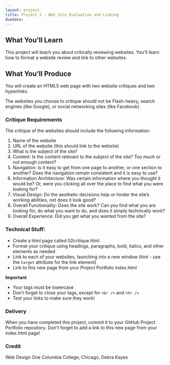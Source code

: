```yaml
---
layout: project
title: Project 2 - Web Site Evaluation and Linking
duedate:
---
```


## What You'll Learn

This project will teach you about critically reviewing websites.  You'll learn how to format a website review and link to other websites.

## What You'll Produce

You will create an HTML5 web page with two website critiques and two hyperlinks.  

The websites you choose to critique should not be Flash-heavy, search engines (like Google), or social networking sites (like Facebook).  

### Critique Requirements

The critique of the websites should include the following information:
1) Name of the website
2) URL of the website (this should link to the website)
3) What is the subject of the site?
4) Content: Is the content relevant to the subject of the site? Too much or not enough content?
5) Navigation: Is it easy to get from one page to another, or one section to another? Does the navigation remain consistent and it is easy to use?
6) Information Architecture: Was certain information where you thought it would be? Or, were you clicking all over the place to find what you were looking for?
7) Visual Design: Do the aesthetic decisions help or hinder the site’s working abilities, not does it look good?
8) Overall Functionality: Does the site work? Can you find what you are looking for, do what you want to do, and does it simply technically work?
9) Overall Experience: Did you get what you wanted from the site?

### Technical Stuff:

- Create a html page called 02critique.html.
- Format your critique using headings, paragraphs, bold, italics, and other elements as needed
- Link to each of your websites, launching into a new window (hint - use the `target` attribute for the link element)
- Link to this new page from your Project Portfolio index.html

**Important**

- Your tags must be lowercase
- Don’t forget to close your tags, except for `<br />` and `<hr />`
- Test your links to make sure they work!

### Delivery 

When you have completed this project, commit it to your GitHub Project Portfolio repository.  Don't forget to add a link to this new page from your index.html page!


### Credit
Web Design One Columbia College, Chicago, Debra Kayes